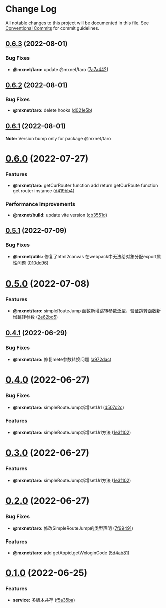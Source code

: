 # Change Log

All notable changes to this project will be documented in this file.
See [Conventional Commits](https://conventionalcommits.org) for commit guidelines.

## [0.6.3](https://gitee.com/cq_maixun_network/repo/compare/@mxnet/taro@0.6.2...@mxnet/taro@0.6.3) (2022-08-01)


### Bug Fixes

* **@mxnet/taro:** update @mxnet/taro ([7a7a442](https://gitee.com/cq_maixun_network/repo/commits/7a7a442420f4dd8acf9f06be4c0a7937a8f71955))





## [0.6.2](https://gitee.com/cq_maixun_network/repo/compare/@mxnet/taro@0.6.1...@mxnet/taro@0.6.2) (2022-08-01)


### Bug Fixes

* **@mxnet/taro:** delete hooks ([d021e5b](https://gitee.com/cq_maixun_network/repo/commits/d021e5b0abe934fcc9004900fe72205648393577))





## [0.6.1](https://gitee.com/cq_maixun_network/repo/compare/@mxnet/taro@0.6.0...@mxnet/taro@0.6.1) (2022-08-01)

**Note:** Version bump only for package @mxnet/taro





# [0.6.0](https://gitee.com/cq_maixun_network/repo/compare/@mxnet/taro@0.5.1...@mxnet/taro@0.6.0) (2022-07-27)


### Features

* **@mxnet/taro:** getCurRouter function add  return getCurRoute function get router instance ([d419bb4](https://gitee.com/cq_maixun_network/repo/commits/d419bb46c8a0fd0ce443b6c46657ab76f65c725d))


### Performance Improvements

* **@mxnet/build:** update vite version ([cb3551d](https://gitee.com/cq_maixun_network/repo/commits/cb3551d5eda04a10d78cf60ee71ebe7dcc563c1f))





## [0.5.1](https://gitee.com/cq_maixun_network/repo/compare/@mxnet/taro@0.5.0...@mxnet/taro@0.5.1) (2022-07-09)


### Bug Fixes

* **@mxnet/utils:** 修复了html2canvas 在webpack中无法给对象分配export属性问题 ([010dc96](https://gitee.com/cq_maixun_network/repo/commits/010dc96b1bb640d8876714db6ee807b69ace687a))





# [0.5.0](https://gitee.com/cq_maixun_network/repo/compare/@mxnet/taro@0.4.1...@mxnet/taro@0.5.0) (2022-07-08)


### Features

* **@mxnet/taro:** simpleRouteJump 函数新增跳转参数泛型，验证跳转函数新增跳转参数 ([2e62bd5](https://gitee.com/cq_maixun_network/repo/commits/2e62bd5cd050d643f76aa01321c5e52d60566d2d))





## [0.4.1](https://gitee.com/cq_maixun_network/repo/compare/@mxnet/taro@0.4.0...@mxnet/taro@0.4.1) (2022-06-29)


### Bug Fixes

* **@mxnet/taro:** 修复mete参数转换问题 ([a972dac](https://gitee.com/cq_maixun_network/repo/commits/a972dac96ebd50f6cd521747891ee2e7b585973e))





# [0.4.0](https://gitee.com/cq_maixun_network/repo/compare/@mxnet/taro@0.2.0...@mxnet/taro@0.4.0) (2022-06-27)


### Bug Fixes

* **@mxnet/taro:** simpleRouteJump新增setUrl ([d507c2c](https://gitee.com/cq_maixun_network/repo/commits/d507c2ca56b71156fe0ea6dfc3241bc2d90db54c))


### Features

* **@mxnet/taro:** simpleRouteJump新增setUrl方法 ([1e3f102](https://gitee.com/cq_maixun_network/repo/commits/1e3f102467aea5672421b6d3903bbe1af155314a))





# [0.3.0](https://gitee.com/cq_maixun_network/repo/compare/@mxnet/taro@0.2.0...@mxnet/taro@0.3.0) (2022-06-27)


### Features

* **@mxnet/taro:** simpleRouteJump新增setUrl方法 ([1e3f102](https://gitee.com/cq_maixun_network/repo/commits/1e3f102467aea5672421b6d3903bbe1af155314a))





# [0.2.0](https://gitee.com/cq_maixun_network/repo/compare/@mxnet/taro@0.1.0...@mxnet/taro@0.2.0) (2022-06-27)


### Bug Fixes

* **@mxnet/taro:** 修改SimpleRouteJump的类型声明 ([7f99491](https://gitee.com/cq_maixun_network/repo/commits/7f99491933a6d032b4cdb8bc46b3b187677cca33))


### Features

* **@mxnet/taro:** add getAppid,getWxloginCode ([5d4ab81](https://gitee.com/cq_maixun_network/repo/commits/5d4ab81574f8802e324db912a03562063ef89682))





# [0.1.0](https://gitee.com/cq_maixun_network/repo/compare/@mxnet/taro@0.3.0...@mxnet/taro@0.1.0) (2022-06-25)


### Features

* **service:** 多版本共存 ([f5a35ba](https://gitee.com/cq_maixun_network/repo/commits/f5a35ba1996b629e678d5ca72de82ecde0ff9184))
